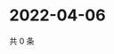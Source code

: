 # 2022-04-06

共 0 条

<!-- BEGIN WEIBO -->
<!-- 最后更新时间 Wed Apr 06 2022 23:16:18 GMT+0800 (China Standard Time) -->

<!-- END WEIBO -->
